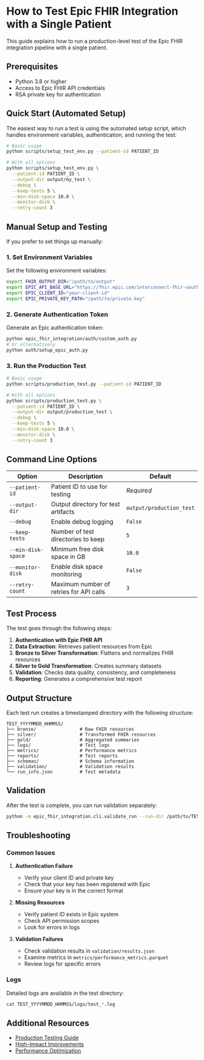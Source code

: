 # How to Test Epic FHIR Integration with a Single Patient

This guide explains how to run a production-level test of the Epic FHIR integration pipeline with a single patient.

## Prerequisites

- Python 3.8 or higher
- Access to Epic FHIR API credentials
- RSA private key for authentication

## Quick Start (Automated Setup)

The easiest way to run a test is using the automated setup script, which handles environment variables, authentication, and running the test:

```bash
# Basic usage
python scripts/setup_test_env.py --patient-id PATIENT_ID

# With all options
python scripts/setup_test_env.py \
  --patient-id PATIENT_ID \
  --output-dir output/my_test \
  --debug \
  --keep-tests 5 \
  --min-disk-space 10.0 \
  --monitor-disk \
  --retry-count 3
```

## Manual Setup and Testing

If you prefer to set things up manually:

### 1. Set Environment Variables

Set the following environment variables:

```bash
export FHIR_OUTPUT_DIR="/path/to/output"
export EPIC_API_BASE_URL="https://fhir.epic.com/interconnect-fhir-oauth/api/FHIR/R4"
export EPIC_CLIENT_ID="your-client-id"
export EPIC_PRIVATE_KEY_PATH="/path/to/private.key"
```

### 2. Generate Authentication Token

Generate an Epic authentication token:

```bash
python epic_fhir_integration/auth/custom_auth.py
# Or alternatively
python auth/setup_epic_auth.py
```

### 3. Run the Production Test

```bash
# Basic usage
python scripts/production_test.py --patient-id PATIENT_ID

# With all options
python scripts/production_test.py \
  --patient-id PATIENT_ID \
  --output-dir output/production_test \
  --debug \
  --keep-tests 5 \
  --min-disk-space 10.0 \
  --monitor-disk \
  --retry-count 3
```

## Command Line Options

| Option | Description | Default |
| ------ | ----------- | ------- |
| `--patient-id` | Patient ID to use for testing | *Required* |
| `--output-dir` | Output directory for test artifacts | `output/production_test` |
| `--debug` | Enable debug logging | `False` |
| `--keep-tests` | Number of test directories to keep | `5` |
| `--min-disk-space` | Minimum free disk space in GB | `10.0` |
| `--monitor-disk` | Enable disk space monitoring | `False` |
| `--retry-count` | Maximum number of retries for API calls | `3` |

## Test Process

The test goes through the following steps:

1. **Authentication with Epic FHIR API**
2. **Data Extraction**: Retrieves patient resources from Epic
3. **Bronze to Silver Transformation**: Flattens and normalizes FHIR resources
4. **Silver to Gold Transformation**: Creates summary datasets
5. **Validation**: Checks data quality, consistency, and completeness
6. **Reporting**: Generates a comprehensive test report

## Output Structure

Each test run creates a timestamped directory with the following structure:

```
TEST_YYYYMMDD_HHMMSS/
├── bronze/                # Raw FHIR resources
├── silver/                # Transformed FHIR resources
├── gold/                  # Aggregated summaries
├── logs/                  # Test logs
├── metrics/               # Performance metrics
├── reports/               # Test reports
├── schemas/               # Schema information
├── validation/            # Validation results
└── run_info.json          # Test metadata
```

## Validation

After the test is complete, you can run validation separately:

```bash
python -m epic_fhir_integration.cli.validate_run --run-dir /path/to/TEST_YYYYMMDD_HHMMSS
```

## Troubleshooting

### Common Issues

1. **Authentication Failure**
   - Verify your client ID and private key
   - Check that your key has been registered with Epic
   - Ensure your key is in the correct format

2. **Missing Resources**
   - Verify patient ID exists in Epic system
   - Check API permission scopes
   - Look for errors in logs

3. **Validation Failures**
   - Check validation results in `validation/results.json`
   - Examine metrics in `metrics/performance_metrics.parquet`
   - Review logs for specific errors

### Logs

Detailed logs are available in the test directory:

```bash
cat TEST_YYYYMMDD_HHMMSS/logs/test_*.log
```

## Additional Resources

- [Production Testing Guide](../docs/production_testing_guide.md)
- [High-Impact Improvements](../docs/high_impact_improvements.md)
- [Performance Optimization](../docs/performance_optimization.md) 